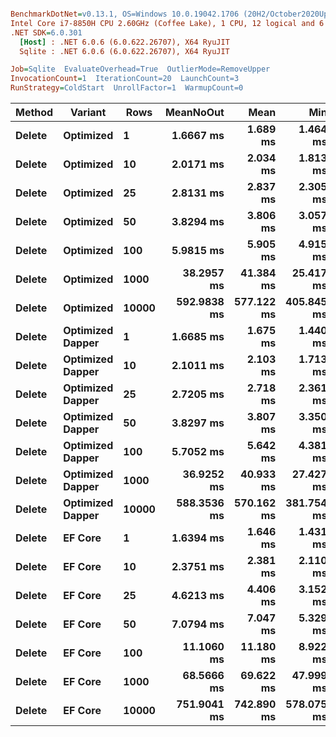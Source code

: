 ``` ini

BenchmarkDotNet=v0.13.1, OS=Windows 10.0.19042.1706 (20H2/October2020Update)
Intel Core i7-8850H CPU 2.60GHz (Coffee Lake), 1 CPU, 12 logical and 6 physical cores
.NET SDK=6.0.301
  [Host] : .NET 6.0.6 (6.0.622.26707), X64 RyuJIT
  Sqlite : .NET 6.0.6 (6.0.622.26707), X64 RyuJIT

Job=Sqlite  EvaluateOverhead=True  OutlierMode=RemoveUpper  
InvocationCount=1  IterationCount=20  LaunchCount=3  
RunStrategy=ColdStart  UnrollFactor=1  WarmupCount=0  

```
|      Method |         Variant |  Rows |   MeanNoOut |       Mean |        Min |         Q1 |     Median |         Q3 |        Max |
|------------ |---------------- |------ |------------:|-----------:|-----------:|-----------:|-----------:|-----------:|-----------:|
| **Delete** |       **Optimized** |     **1** |   **1.6667 ms** |   **1.689 ms** |   **1.464 ms** |   **1.616 ms** |   **1.653 ms** |   **1.753 ms** |   **1.963 ms** |
| **Delete** |       **Optimized** |    **10** |   **2.0171 ms** |   **2.034 ms** |   **1.813 ms** |   **1.962 ms** |   **2.015 ms** |   **2.106 ms** |   **2.374 ms** |
| **Delete** |       **Optimized** |    **25** |   **2.8131 ms** |   **2.837 ms** |   **2.305 ms** |   **2.607 ms** |   **2.790 ms** |   **3.011 ms** |   **3.508 ms** |
| **Delete** |       **Optimized** |    **50** |   **3.8294 ms** |   **3.806 ms** |   **3.057 ms** |   **3.632 ms** |   **3.881 ms** |   **3.977 ms** |   **4.557 ms** |
| **Delete** |       **Optimized** |   **100** |   **5.9815 ms** |   **5.905 ms** |   **4.915 ms** |   **5.289 ms** |   **6.062 ms** |   **6.256 ms** |   **7.044 ms** |
| **Delete** |       **Optimized** |  **1000** |  **38.2957 ms** |  **41.384 ms** |  **25.417 ms** |  **32.025 ms** |  **36.769 ms** |  **52.398 ms** |  **71.830 ms** |
| **Delete** |       **Optimized** | **10000** | **592.9838 ms** | **577.122 ms** | **405.845 ms** | **542.914 ms** | **593.919 ms** | **633.990 ms** | **692.273 ms** |
| **Delete** | **Optimized Dapper** |     **1** |   **1.6685 ms** |   **1.675 ms** |   **1.440 ms** |   **1.585 ms** |   **1.669 ms** |   **1.749 ms** |   **1.994 ms** |
| **Delete** | **Optimized Dapper** |    **10** |   **2.1011 ms** |   **2.103 ms** |   **1.713 ms** |   **1.962 ms** |   **2.107 ms** |   **2.211 ms** |   **2.692 ms** |
| **Delete** | **Optimized Dapper** |    **25** |   **2.7205 ms** |   **2.718 ms** |   **2.361 ms** |   **2.619 ms** |   **2.723 ms** |   **2.860 ms** |   **3.097 ms** |
| **Delete** | **Optimized Dapper** |    **50** |   **3.8297 ms** |   **3.807 ms** |   **3.350 ms** |   **3.698 ms** |   **3.837 ms** |   **3.917 ms** |   **4.411 ms** |
| **Delete** | **Optimized Dapper** |   **100** |   **5.7052 ms** |   **5.642 ms** |   **4.381 ms** |   **5.262 ms** |   **5.706 ms** |   **5.971 ms** |   **6.916 ms** |
| **Delete** | **Optimized Dapper** |  **1000** |  **36.9252 ms** |  **40.933 ms** |  **27.427 ms** |  **31.555 ms** |  **34.200 ms** |  **50.812 ms** |  **81.256 ms** |
| **Delete** | **Optimized Dapper** | **10000** | **588.3536 ms** | **570.162 ms** | **381.754 ms** | **530.229 ms** | **596.416 ms** | **617.730 ms** | **654.632 ms** |
| **Delete** |          **EF Core** |     **1** |   **1.6394 ms** |   **1.646 ms** |   **1.431 ms** |   **1.556 ms** |   **1.637 ms** |   **1.746 ms** |   **1.880 ms** |
| **Delete** |          **EF Core** |    **10** |   **2.3751 ms** |   **2.381 ms** |   **2.110 ms** |   **2.276 ms** |   **2.381 ms** |   **2.495 ms** |   **2.794 ms** |
| **Delete** |          **EF Core** |    **25** |   **4.6213 ms** |   **4.406 ms** |   **3.152 ms** |   **3.985 ms** |   **4.659 ms** |   **4.791 ms** |   **5.419 ms** |
| **Delete** |          **EF Core** |    **50** |   **7.0794 ms** |   **7.047 ms** |   **5.329 ms** |   **6.744 ms** |   **7.053 ms** |   **7.568 ms** |   **8.367 ms** |
| **Delete** |          **EF Core** |   **100** |  **11.1060 ms** |  **11.180 ms** |   **8.922 ms** |  **10.172 ms** |  **11.181 ms** |  **11.960 ms** |  **15.385 ms** |
| **Delete** |          **EF Core** |  **1000** |  **68.5666 ms** |  **69.622 ms** |  **47.999 ms** |  **60.264 ms** |  **68.775 ms** |  **76.797 ms** |  **98.745 ms** |
| **Delete** |          **EF Core** | **10000** | **751.9041 ms** | **742.890 ms** | **578.075 ms** | **690.391 ms** | **752.303 ms** | **795.001 ms** | **951.893 ms** |

